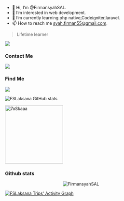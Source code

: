 - 👋 Hi, I’m @FirmansyahSAL.
- 👀 I’m interested in web development.
- 🌱 I’m currently learning php native,Codeigniter,laravel.
- 📫 How to reach me syah.firman55@gmail.com.

> Lifetime learner

![](http://estruyf-github.azurewebsites.net/api/VisitorHit?user=FirmansyahSAL&repo=FirmansyahSAL&countColorcountColor)

### Contact Me
<a href="https://t.me/Fslaksana"><img src="https://img.shields.io/badge/-Telegram-0077B5?style=flat&logo=Telegram&logoColor=white"/></a>

### Find Me
<a href="https://www.linkedin.com/in/firmansyah-surwa-adi-laksono-627063153/"><img src="https://img.shields.io/badge/-LinkedIn-0077B5?style=flat&logo=Linkedin&logoColor=white"/></a>


![FSLaksana GitHub stats](https://github-readme-stats.vercel.app/api?username=FirmansyahSAL&include_all_commits=true&show_icons=true&title_color=fff&icon_color=79ff97&text_color=9f9f9f&bg_color=151515)

 <img src="https://github-readme-stats.vercel.app/api/top-langs?username=FirmansyahSAL&langs_count=10&show_icons=true&locale=en&layout=compact&theme=react-dark" alt="7oSkaaa" height="192px"/>
  <br/>

### Github stats
<!-- blog start -->
<p align="center"><img src="https://github-readme-streak-stats.herokuapp.com/?user=FirmansyahSAL&theme=react-dark" alt="FirmansyahSAL" /></p>


[![FSLaksana Trips' Activity Graph](https://activity-graph.herokuapp.com/graph?username=FirmansyahSAL&custom_title=Aksa%20Trips's%20Contribution%20Graph&theme=react-dark&bg_color=282828&hide_border=true&line=d1a01f&point=c58545)](https://abhigyantrips.dev)

<!---
FirmansyahSAL/FirmansyahSAL is a ✨ special ✨ repository because its `README.md` (this file) appears on your GitHub profile.
You can click the Preview link to take a look at your changes.
--->
